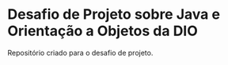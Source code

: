 # Desafio de Projeto sobre Java e Orientação a Objetos da DIO
Repositório criado para o desafio de projeto.



